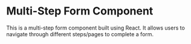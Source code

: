 # Multi-Step Form Component

This is a multi-step form component built using React. It allows users to navigate through different steps/pages to complete a form.
